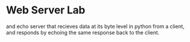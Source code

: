 # Web Server Lab
and echo server that recieves data at its byte level in python from a client,
and responds by echoing the same response back to the client.
